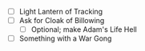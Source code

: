 - [ ] Light Lantern of Tracking
- [ ] Ask for Cloak of Billowing
	- [ ] Optional; make Adam's Life Hell
- [ ] Something with a War Gong